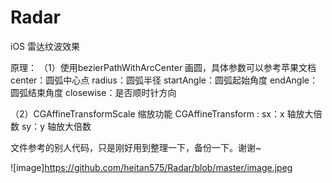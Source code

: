 # Radar
iOS 雷达纹波效果

原理：
（1）使用bezierPathWithArcCenter 画圆，具体参数可以参考苹果文档
    center：圆弧中心点
    radius：圆弧半径
    startAngle：圆弧起始角度
    endAngle：圆弧结束角度
    closewise：是否顺时针方向
    
（2）CGAffineTransformScale 缩放功能
    CGAffineTransform : 
    sx：x 轴放大倍数
    sy：y 轴放大倍数
    
文件参考的别人代码，只是刚好用到整理一下，备份一下。谢谢~

![image]https://github.com/heitan575/Radar/blob/master/image.jpeg
